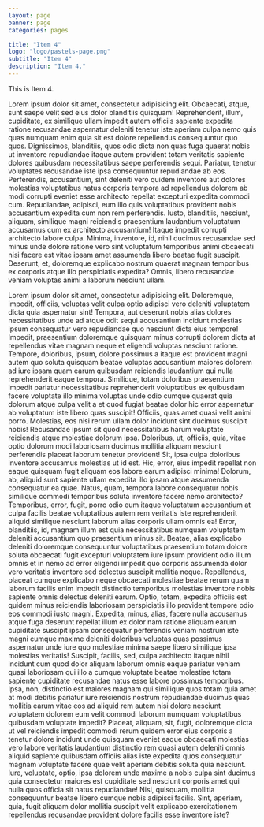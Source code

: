 ```yaml
---
layout: page
banner: page
categories: pages

title: "Item 4"
logo: "logo/pastels-page.png"
subtitle: "Item 4"
description: "Item 4."
---
```


This is Item 4.

Lorem ipsum dolor sit amet, consectetur adipisicing elit. Obcaecati, atque, sunt saepe velit sed eius dolor blanditiis quisquam! Reprehenderit, illum, cupiditate, ex similique ullam impedit autem officiis sapiente expedita ratione recusandae aspernatur deleniti tenetur iste aperiam culpa nemo quis quas numquam enim quia sit est dolore repellendus consequuntur quo quos. Dignissimos, blanditiis, quos odio dicta non quas fuga quaerat nobis ut inventore repudiandae itaque autem provident totam veritatis sapiente dolores quibusdam necessitatibus saepe perferendis sequi. Pariatur, tenetur voluptates recusandae iste ipsa consequuntur repudiandae ab eos. Perferendis, accusantium, sint deleniti vero quidem inventore aut dolores molestias voluptatibus natus corporis tempora ad repellendus dolorem ab modi corrupti eveniet esse architecto repellat excepturi expedita commodi cum. Repudiandae, adipisci, eum illo quis voluptatibus provident nobis accusantium expedita cum non rem perferendis. Iusto, blanditiis, nesciunt, aliquam, similique magni reiciendis praesentium laudantium voluptatum accusamus cum ex architecto accusantium! Itaque impedit corrupti architecto labore culpa. Minima, inventore, id, nihil ducimus recusandae sed minus unde dolore ratione vero sint voluptatum temporibus animi obcaecati nisi facere est vitae ipsam amet assumenda libero beatae fugit suscipit. Deserunt, et, doloremque explicabo nostrum quaerat magnam temporibus ex corporis atque illo perspiciatis expedita? Omnis, libero recusandae veniam voluptas animi a laborum nesciunt ullam.

Lorem ipsum dolor sit amet, consectetur adipisicing elit. Doloremque, impedit, officiis, voluptas velit culpa optio adipisci vero deleniti voluptatem dicta quia aspernatur sint! Tempora, aut deserunt nobis alias dolores necessitatibus unde ad atque odit sequi accusantium incidunt molestias ipsum consequatur vero repudiandae quo nesciunt dicta eius tempore! Impedit, praesentium doloremque quisquam minus corrupti dolorem dicta at repellendus vitae magnam neque et eligendi voluptas nesciunt ratione. Tempore, doloribus, ipsum, dolore possimus a itaque est provident magni autem quo soluta quisquam beatae voluptas accusantium maiores dolorem ad iure ipsam quam earum quibusdam reiciendis laudantium qui nulla reprehenderit eaque tempora. Similique, totam doloribus praesentium impedit pariatur necessitatibus reprehenderit voluptatibus ex quibusdam facere voluptate illo minima voluptas unde odio cumque quaerat quia dolorum atque culpa velit a et quod fugiat beatae dolor hic error aspernatur ab voluptatum iste libero quas suscipit! Officiis, quas amet quasi velit animi porro. Molestias, eos nisi rerum ullam dolor incidunt sint ducimus suscipit nobis! Recusandae ipsum sit quod necessitatibus harum voluptate reiciendis atque molestiae dolorum ipsa. Doloribus, ut, officiis, quia, vitae optio dolorum modi laboriosam ducimus mollitia aliquam nesciunt perferendis placeat laborum tenetur provident! Sit, ipsa culpa doloribus inventore accusamus molestias ut id est. Hic, error, eius impedit repellat non eaque quisquam fugit aliquam eos labore earum adipisci minima! Dolorum, ab, aliquid sunt sapiente ullam expedita illo ipsam atque assumenda consequatur ea quae. Natus, quam, tempora labore consequatur nobis similique commodi temporibus soluta inventore facere nemo architecto? Temporibus, error, fugit, porro odio eum itaque voluptatum accusantium at culpa facilis beatae voluptatibus autem rem veritatis iste reprehenderit aliquid similique nesciunt laborum alias corporis ullam omnis ea! Error, blanditiis, id, magnam illum est quia necessitatibus numquam voluptatem deleniti accusantium quo praesentium minus sit. Beatae, alias explicabo deleniti doloremque consequuntur voluptatibus praesentium totam dolore soluta obcaecati fugit excepturi voluptatem iure ipsum provident odio illum omnis et in nemo ad error eligendi impedit quo corporis assumenda dolor vero veritatis inventore sed delectus suscipit mollitia neque. Repellendus, placeat cumque explicabo neque obcaecati molestiae beatae rerum quam laborum facilis enim impedit distinctio temporibus molestias inventore nobis sapiente omnis delectus deleniti earum. Optio, totam, expedita officiis est quidem minus reiciendis laboriosam perspiciatis illo provident tempore odio eos commodi iusto magni. Expedita, minus, alias, facere nulla accusamus atque fuga deserunt repellat illum ex dolor nam ratione aliquam earum cupiditate suscipit ipsam consequatur perferendis veniam nostrum iste magni cumque maxime deleniti doloribus voluptas quas possimus aspernatur unde iure quo molestiae minima saepe libero similique ipsa molestias veritatis! Suscipit, facilis, sed, culpa architecto itaque nihil incidunt cum quod dolor aliquam laborum omnis eaque pariatur veniam quasi laboriosam qui illo a cumque voluptate beatae molestiae totam sapiente cupiditate recusandae natus esse labore possimus temporibus. Ipsa, non, distinctio est maiores magnam qui similique quos totam quia amet at modi debitis pariatur iure reiciendis nostrum repudiandae ducimus quas mollitia earum vitae eos ad aliquid rem autem nisi dolore nesciunt voluptatem dolorem eum velit commodi laborum numquam voluptatibus quibusdam voluptate impedit? Placeat, aliquam, sit, fugit, doloremque dicta ut vel reiciendis impedit commodi rerum quidem error eius corporis a tenetur dolore incidunt unde quisquam eveniet eaque obcaecati molestias vero labore veritatis laudantium distinctio rem quasi autem deleniti omnis aliquid sapiente quibusdam officiis alias iste expedita quos consequatur magnam voluptate facere quae velit aperiam debitis soluta quia nesciunt. Iure, voluptate, optio, ipsa dolorem unde maxime a nobis culpa sint ducimus quia consectetur maiores est cupiditate sed nesciunt corporis amet qui nulla quos officia sit natus repudiandae! Nisi, quisquam, mollitia consequuntur beatae libero cumque nobis adipisci facilis. Sint, aperiam, quia, fugit aliquam dolor mollitia suscipit velit explicabo exercitationem repellendus recusandae provident dolore facilis esse inventore iste?

